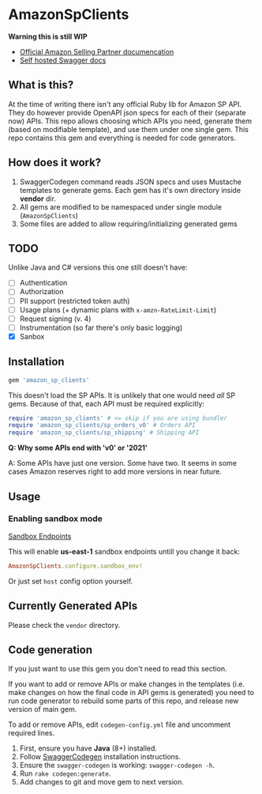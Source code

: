 # AmazonSpClients

**Warning this is still WIP**

* [Official Amazon Selling Partner documencation](https://github.com/amzn/selling-partner-api-docs)
* [Self hosted Swagger docs](https://dropstream.github.io/amazon-sp-swagger-api-docs)

## What is this?

At the time of writing there isn't any official Ruby lib for Amazon SP API.
They do however provide OpenAPI json specs for each of their (separate now) APIs.
This repo allows choosing which APIs you need, generate them (based on modifiable
template), and use them under one single gem. This repo contains this gem and
everything is needed for code generators.

## How does it work?

1. SwaggerCodegen command reads JSON specs and uses Mustache templates to generate
   gems. Each gem has it's own directory inside **vendor** dir.
2. All gems are modified to be namespaced under single module (`AmazonSpClients`)
3. Some files are added to allow requiring/initializing generated gems

## TODO

Unlike Java and C# versions this one still doesn't have:

- [ ] Authentication
- [ ] Authorization
- [ ] PII support (restricted token auth)
- [ ] Usage plans (+ dynamic plans with `x-amzn-RateLimit-Limit`)
- [ ] Request signing (v. 4)
- [ ] Instrumentation (so far there's only basic logging)
- [x] Sanbox

## Installation

```ruby
gem 'amazon_sp_clients'
```

This doesn't load the SP APIs. It is unlikely that one would need *all* SP gems.
Because of that, each API must be required explicitly:

```ruby
require 'amazon_sp_clients' # <= skip if you are using bundler
require 'amazon_sp_clients/sp_orders_v0' # Orders API
require 'amazon_sp_clients/sp_shipping' # Shipping API
```

**Q: Why some APIs end with 'v0' or '2021'**

A: Some APIs have just one version. Some have two. It seems in some cases Amazon reserves right to add more versions in near future.

## Usage

### Enabling sandbox mode

[Sandbox Endpoints](https://github.com/amzn/selling-partner-api-docs/blob/main/guides/en-US/developer-guide/SellingPartnerApiDeveloperGuide.md#selling-partner-api-sandbox-endpoints)

This will enable **us-east-1** sandbox endpoints untill you change it back:

```ruby
AmazonSpClients.configure.sandbox_env!
```

Or just set `host` config option yourself.

## Currently Generated APIs

Please check the `vendor` directory.

## Code generation

If you just want to use this gem you don't need to read this section.

If you want to add or remove APIs or make changes in the templates (i.e. make
changes on how the final code in API gems is generated) you need to run code
generator to rebuild some parts of this repo, and release new version of main gem.

To add or remove APIs, edit `codegen-config.yml` file and uncomment required lines.

1. First, ensure you have **Java** (8+) installed.
2. Follow [SwaggerCodegen](https://github.com/swagger-api/swagger-codegen) installation instructions.
3. Ensure the `swagger-codegen` is working: `swagger-codegen -h`.
4. Run `rake codegen:generate`.
5. Add changes to git and move gem to next version.
